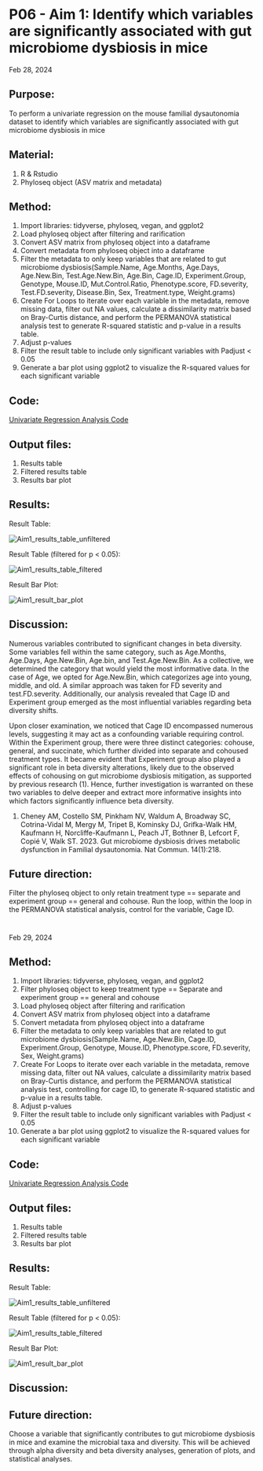 # P06 - Aim 1: Identify which variables are significantly associated with gut microbiome dysbiosis in mice

Feb 28, 2024

## Purpose:
To perform a univariate regression on the mouse familial dysautonomia dataset to identify which variables are significantly associated with gut microbiome dysbiosis in mice

## Material: 
1. R & Rstudio
2. Phyloseq object (ASV matrix and metadata)

## Method:
1. Import libraries: tidyverse, phyloseq, vegan, and ggplot2
2. Load phyloseq object after filtering and rarification
3. Convert ASV matrix from phyloseq object into a dataframe
4. Convert metadata from phyloseq object into a dataframe
5. Filter the metadata to only keep variables that are related to gut microbiome dysbiosis(Sample.Name, Age.Months, Age.Days, Age.New.Bin, Test.Age.New.Bin, Age.Bin, Cage.ID, Experiment.Group, Genotype, Mouse.ID, Mut.Control.Ratio, Phenotype.score, FD.severity, Test.FD.severity, Disease.Bin, Sex, Treatment.type, Weight.grams)
6. Create For Loops to iterate over each variable in the metadata, remove missing data, filter out NA values, calculate a dissimilarity matrix based on Bray-Curtis distance, and perform the PERMANOVA statistical analysis test to generate R-squared statistic and p-value in a results table.
7. Adjust p-values
8. Filter the result table to include only significant variables with Padjust < 0.05
9. Generate a bar plot using ggplot2 to visualize the R-squared values for each significant variable

## Code: 
[Univariate Regression Analysis Code](/R_Project/script_for_multivariable_analysis.R)

## Output files:
1. Results table
2. Filtered results table
3. Results bar plot 

## Results: 
Result Table: 

![Aim1_results_table_unfiltered](https://github.com/oliviakwon/MICB475_Team6/assets/158798155/d1d510bc-c64e-41d4-a569-66665d0dd68d)

Result Table (filtered for p < 0.05):

![Aim1_results_table_filtered](https://github.com/oliviakwon/MICB475_Team6/assets/158798155/c6b63690-bc68-4a39-b3e0-8204cb67ed62)

Result Bar Plot: 

![Aim1_result_bar_plot](https://github.com/oliviakwon/MICB475_Team6/assets/158798155/63b68b4e-1f55-4dea-9da5-d4512f8c8694)

## Discussion:
Numerous variables contributed to significant changes in beta diversity. Some variables fell within the same category, such as Age.Months, Age.Days, Age.New.Bin, Age.bin, and Test.Age.New.Bin. As a collective, we determined the category that would yield the most informative data. In the case of Age, we opted for Age.New.Bin, which categorizes age into young, middle, and old. A similar approach was taken for FD severity and test.FD.severity. Additionally, our analysis revealed that Cage ID and Experiment group emerged as the most influential variables regarding beta diversity shifts.

Upon closer examination, we noticed that Cage ID encompassed numerous levels, suggesting it may act as a confounding variable requiring control. Within the Experiment group, there were three distinct categories: cohouse, general, and succinate, which further divided into separate and cohoused treatment types. It became evident that Experiment group also played a significant role in beta diversity alterations, likely due to the observed effects of cohousing on gut microbiome dysbiosis mitigation, as supported by previous research (1). Hence, further investigation is warranted on these two variables to delve deeper and extract more informative insights into which factors significantly influence beta diversity.

1. Cheney AM, Costello SM, Pinkham NV, Waldum A, Broadway SC, Cotrina-Vidal M, Mergy M, Tripet B, Kominsky DJ, Grifka-Walk HM, Kaufmann H, Norcliffe-Kaufmann L, Peach JT, Bothner B, Lefcort F, Copié V, Walk ST. 2023. Gut microbiome dysbiosis drives metabolic dysfunction in Familial dysautonomia. Nat Commun. 14(1):218.

## Future direction:
Filter the phyloseq object to only retain treatment type == separate and experiment group == general and cohouse. 
Run the loop, within the loop in the PERMANOVA statistical analysis, control for the variable, Cage ID. 

# 

Feb 29, 2024

## Method:
1. Import libraries: tidyverse, phyloseq, vegan, and ggplot2
2. Filter phyloseq object to keep treatment type == Separate and experiment group == general and cohouse
3. Load phyloseq object after filtering and rarification
4. Convert ASV matrix from phyloseq object into a dataframe
5. Convert metadata from phyloseq object into a dataframe
6. Filter the metadata to only keep variables that are related to gut microbiome dysbiosis(Sample.Name, Age.New.Bin, Cage.ID, Experiment.Group, Genotype, Mouse.ID, Phenotype.score, FD.severity, Sex, Weight.grams)
7. Create For Loops to iterate over each variable in the metadata, remove missing data, filter out NA values, calculate a dissimilarity matrix based on Bray-Curtis distance, and perform the PERMANOVA statistical analysis test, controlling for cage ID, to generate R-squared statistic and p-value in a results table.
8. Adjust p-values
9. Filter the result table to include only significant variables with Padjust < 0.05
10. Generate a bar plot using ggplot2 to visualize the R-squared values for each significant variable

## Code: 
[Univariate Regression Analysis Code](/R_Project/script_for_multivariable_analysis.R)

## Output files:
1. Results table
2. Filtered results table
3. Results bar plot 

## Results: 
Result Table: 

![Aim1_results_table_unfiltered](https://github.com/oliviakwon/MICB475_Team6/assets/158798155/ee0e9b25-5e66-46a7-a71e-b8f10de694ab)


Result Table (filtered for p < 0.05):

![Aim1_results_table_filtered](https://github.com/oliviakwon/MICB475_Team6/assets/158798155/c3046189-c45d-48fb-88ee-38332da937b8)


Result Bar Plot: 

![Aim1_result_bar_plot](https://github.com/oliviakwon/MICB475_Team6/assets/158798155/73104a00-5cc9-4aaf-99e1-2cb49a928642)


## Discussion:


## Future direction:
Choose a variable that significantly contributes to gut microbiome dysbiosis in mice and examine the microbial taxa and diversity. This will be achieved through alpha diversity and beta diversity analyses, generation of plots, and statistical analyses. 
